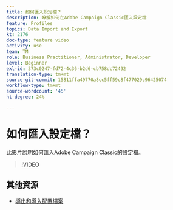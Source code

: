 ```yaml
---
title: 如何匯入設定檔？
description: 瞭解如何在Adobe Campaign Classic匯入設定檔
feature: Profiles
topics: Data Import and Export
kt: 2176
doc-type: feature video
activity: use
team: TM
role: Business Practitioner, Administrator, Developer
level: Beginner
exl-id: 373c0247-fd72-4c36-b2d6-cb758dc72492
translation-type: tm+mt
source-git-commit: 15811ffa49770a8cc5ff59c8f477029c96425074
workflow-type: tm+mt
source-wordcount: '45'
ht-degree: 24%

---
```


# 如何匯入設定檔？

此影片說明如何匯入Adobe Campaign Classic的設定檔。

>[!VIDEO](https://video.tv.adobe.com/v/25608?quality=12)

## 其他資源

- [導出和導入配置檔案](https://docs.adobe.com/content/help/en/campaign-classic/using/getting-started/profile-management/exporting-and-importing-profiles.html)
